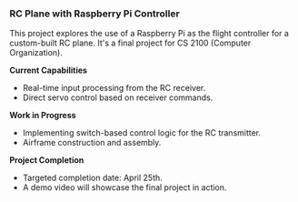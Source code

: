 ### RC Plane with Raspberry Pi Controller

This project explores the use of a Raspberry Pi as the flight controller for a custom-built RC plane. It's a final project for CS 2100 (Computer Organization).

**Current Capabilities**

* Real-time input processing from the RC receiver.
* Direct servo control based on receiver commands.

**Work in Progress**

* Implementing switch-based control logic for the RC transmitter.
* Airframe construction and assembly.

**Project Completion**

* Targeted completion date: April 25th.
* A demo video will showcase the final project in action.
